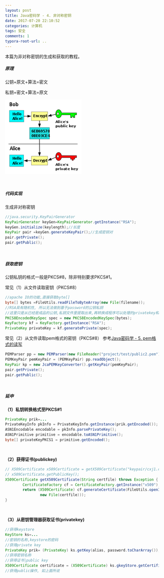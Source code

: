 ```yaml
---
layout: post
title: Java密码学 - 4. 非对称密钥
date: 2017-07-20 22:10:52
categories: 计算机
tags: 安全 
comments: 1
typora-root-url: ..
---
```




本篇为非对称密钥的生成和获取的教程。



##### 原理

公钥+原文+算法=密文

私钥+密文+算法=原文

![Image result for asymmetric cryptography](/assets/blog_res/250px-Public_key_encryption.svg.png)

<br>

##### 代码实现

生成非对称密钥

```java
//java.security.KeyPairGenerator
KeyPairGenerator keyGen=KeyPairGenerator.getInstance("RSA");
keyGen.initialize(keylength);//长度
KeyPair pair =keyGen.generateKeyPair();//生成密钥对
pair.getPrivate();
pair.getPublic();
```
<br>

##### 获取密钥 

公钥私钥的格式一般是PKCS#8，除非特别要求PKCS#1。

常见（1）从文件读取密钥（PKCS#8）

```java
//apache IO的功能,直接获取byte[]
byte[] bytes =FileUtils.readFileToByteArray(new File(filename));
//RSA具有随机性, 所以无法做到基于password的公钥私钥
//这里只是从已经是成品的公钥,私钥文件里提取出来,再转换成程序可以处理的privatekey和publickey
PKCS8EncodedKeySpec spec = new PKCS8EncodedKeySpec(bytes);
KeyFactory kf = KeyFactory.getInstance("RSA");
PrivateKey privateKey = kf.generatePrivate(spec);
```

常见（2）从文件读取pem格式的密钥（PKCS#8）  参考[Java密码学 - 5. pem格式的读写](http://blog.csdn.net/u014041227/article/details/76737507)

```java
PEMParser pp = new PEMParser(new FileReader("project/test/public2.pem"));
PEMKeyPair pemKeyPair = (PEMKeyPair) pp.readObject();
KeyPair kp = new JcaPEMKeyConverter().getKeyPair(pemKeyPair);
pair.getPrivate();
pair.getPublic();
```

<br>

##### 延申

**（1）私钥转换格式至PKCS#1**

```java
PrivateKey prik=...
PrivateKeyInfo pkInfo = PrivateKeyInfo.getInstance(prik.getEncoded());
ASN1Encodable encodable = pkInfo.parsePrivateKey();
ASN1Primitive primitive = encodable.toASN1Primitive();
byte[] privateKeyPKCS1 = primitive.getEncoded();
```

<br>

**（2）获得证书(publickey)**

```java
// X509Certificate x509Certificate = getX509Certificate("keypair/cxj1.cer");
// x509Certificate.getPublicKey();
X509Certificate getX509Certificate(String certfile) throws Exception {
        CertificateFactory cf = CertificateFactory.getInstance("x509");
        return (X509Certificate) cf.generateCertificate(FileUtils.openInputStream(
		        new File(certfile)));
}
```

<br>

**（3）从密钥管理器获取证书(privatekey)**

```java
//获得keystore
KeyStore ks=...
//密钥的名称,keystore的密码
//获得private key
PrivateKey prik= (PrivateKey) ks.getKey(alias, password.toCharArray());
//获得密钥名称
//获得证书|public key
X509Certificate certificate = (X509Certificate) ks.gkeyStore.getCertificate(alias)
//获得public操作, 如上面所说
```